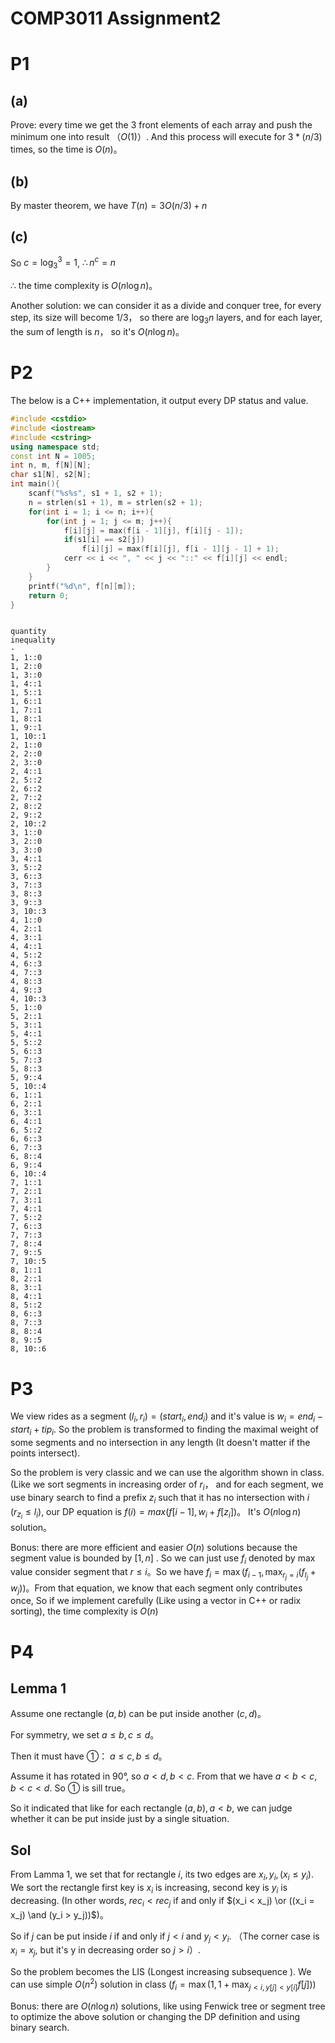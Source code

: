 # COMP3011 Assignment2 

# P1

## (a)

Prove: every time we get the 3 front elements of each array and push the minimum one into result （$O(1)$）. And this process will execute for $3 * (n / 3)$ times, so the time is $O(n)$。

## (b)

By master theorem, we have $T(n) = 3O(n / 3) + n$

## (c) 

So $c = \log_3^3 = 1$, $\therefore n^c = n$ 

$\therefore$ the time complexity is $O(n \log n)$。

Another solution: we can consider it as a divide and conquer tree, for every step, its size will become $1/3$， so there are $\log_3 n$ layers, and for each layer, the sum of length is $n$， so it's $O(n \log n)$。

# P2

The below is a C++ implementation, it output every DP status and value.

```cpp
#include <cstdio>
#include <iostream>
#include <cstring>
using namespace std;
const int N = 1005;
int n, m, f[N][N];
char s1[N], s2[N];
int main(){
    scanf("%s%s", s1 + 1, s2 + 1);
    n = strlen(s1 + 1), m = strlen(s2 + 1);
    for(int i = 1; i <= n; i++){
        for(int j = 1; j <= m; j++){
            f[i][j] = max(f[i - 1][j], f[i][j - 1]);
            if(s1[i] == s2[j])
                f[i][j] = max(f[i][j], f[i - 1][j - 1] + 1);
            cerr << i << ", " << j << "::" << f[i][j] << endl;
        }
    }
    printf("%d\n", f[n][m]);
    return 0;
}
```

```

quantity
inequality
- 
1, 1::0
1, 2::0
1, 3::0
1, 4::1
1, 5::1
1, 6::1
1, 7::1
1, 8::1
1, 9::1
1, 10::1
2, 1::0
2, 2::0
2, 3::0
2, 4::1
2, 5::2
2, 6::2
2, 7::2
2, 8::2
2, 9::2
2, 10::2
3, 1::0
3, 2::0
3, 3::0
3, 4::1
3, 5::2
3, 6::3
3, 7::3
3, 8::3
3, 9::3
3, 10::3
4, 1::0
4, 2::1
4, 3::1
4, 4::1
4, 5::2
4, 6::3
4, 7::3
4, 8::3
4, 9::3
4, 10::3
5, 1::0
5, 2::1
5, 3::1
5, 4::1
5, 5::2
5, 6::3
5, 7::3
5, 8::3
5, 9::4
5, 10::4
6, 1::1
6, 2::1
6, 3::1
6, 4::1
6, 5::2
6, 6::3
6, 7::3
6, 8::4
6, 9::4
6, 10::4
7, 1::1
7, 2::1
7, 3::1
7, 4::1
7, 5::2
7, 6::3
7, 7::3
7, 8::4
7, 9::5
7, 10::5
8, 1::1
8, 2::1
8, 3::1
8, 4::1
8, 5::2
8, 6::3
8, 7::3
8, 8::4
8, 9::5
8, 10::6
```

# P3

We view rides as a segment $(l_i, r_i) = (start_i, end_i)$ and it's value is $w_i = end_i - start_i+tip_i$. So the problem is transformed to finding the maximal weight of some segments and no intersection in any length (It doesn't matter if the points intersect). 

So the problem is very classic and we can use the algorithm shown in class. (Like we sort segments in increasing order of $r_i$， and for each segment, we use binary search to find a prefix $z_i$ such that it has no intersection with $i$ ($r_{z_i} \le l_i$), our DP equation is $f(i) = max(f[i - 1], w_i + f[z_i])$。 It's $O(n \log n)$ solution。

Bonus: there are more efficient and easier $O(n)$ solutions because the segment value is bounded by $[1, n]$ . So we can just use $f_i$ denoted by max value consider segment that $r\le i$。So we have $f_i = \max (f_{i-1}, \max_{r_j=i}(f_{l_j} + w_j))$。From that equation, we know that each segment only contributes once, So if we implement carefully (Like using a vector in C++ or radix sorting), the time complexity is $O(n)$

# P4

## Lemma 1

Assume one rectangle $(a, b)$ can be put inside another  $(c, d)$。

For symmetry, we set $a \le b, c \le d$。

Then it must have ①： $a \le c, b \le d$。

Assume it has rotated in 90°, so $a < d, b < c$. From that we have $a < b < c, b < c < d$. So ① is sill true。

So it indicated that like for each rectangle $(a, b), a < b$, we can judge whether it can be put inside just by a single situation. 

## Sol

From Lamma 1, we set that for rectangle $i$, its two edges are $x_i, y_i, (x_i \le y_i)$. We sort the rectangle first key is $x_i$ is increasing, second key is $y_i$ is decreasing. (In other words, $rec_i < rec_j$ if and only if $(x_i < x_j) \or ((x_i = x_j) \and (y_i > y_j))$)。

So if $j$ can be put inside $i$ if and only if $j < i$ and $y_j < y_i$. （The corner case is $x_i  = x_j$, but it's y in decreasing order so $j >i$）.

So the problem becomes the LIS (Longest increasing subsequence ). We can use simple $O(n^2)$ solution in class ($f_i = \max(1, 1+\max_{j<i,y[j]<y[i]}f[j])$)

Bonus: there are $O(n \log n)$ solutions, like using Fenwick tree or segment tree to optimize the above solution or changing the DP definition and using binary search.
